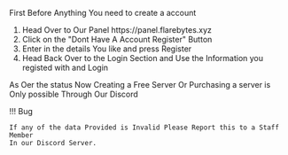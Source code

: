 First Before Anything You need to create a account 

<ol>
  <li>Head Over to Our Panel https://panel.flarebytes.xyz
  <li>Click on the "Dont Have A  Account Register" Button 
  <li>Enter in the details You like and press Register
  <li>Head Back Over to the Login Section and Use the Information you registed with and Login
</ol>
As Oer the status Now Creating a Free Server Or Purchasing a server is Only possible Through Our Discord

!!! Bug

    If any of the data Provided is Invalid Please Report this to a Staff Member
    In our Discord Server.

    